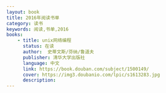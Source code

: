 ```yaml
---
layout: book
title: 2016年阅读书单
category: 读书
keywords: 阅读,书单,2016
books: 
    - title: unix网络编程
      status: 在读
      author:  史蒂文斯/芬纳/鲁道夫
      publisher: 清华大学出版社
      language: 中文
      link: https://book.douban.com/subject/1500149/
      cover: https://img3.doubanio.com/lpic/s1613283.jpg
      description: 
---
```

